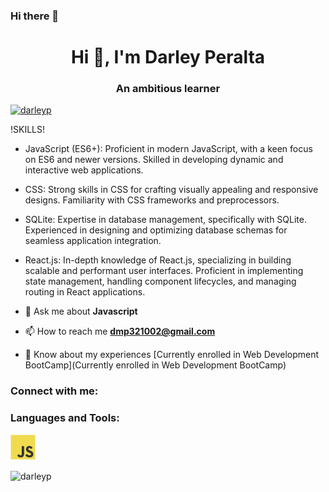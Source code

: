 ### Hi there 👋

<!--
**DarleyP/DarleyP** is a ✨ _special_ ✨ repository because its `README.md` (this file) appears on your GitHub profile.

Here are some ideas to get you started:

- 🔭 I’m currently working on ...
- 🌱 I’m currently learning ...
- 👯 I’m looking to collaborate on ...
- 🤔 I’m looking for help with ...
- 💬 Ask me about ...
- 📫 How to reach me: ...
- 😄 Pronouns: ...
--><h1 align="center">Hi 👋, I'm Darley Peralta</h1>
<h3 align="center">An ambitious learner</h3>

<p align="left"> <a href="https://github.com/ryo-ma/github-profile-trophy"><img src="https://github-profile-trophy.vercel.app/?username=darleyp" alt="darleyp" /></a> </p>

!SKILLS!

- JavaScript (ES6+): Proficient in modern JavaScript, with a keen focus on ES6 and newer versions.
Skilled in developing dynamic and interactive web applications.

- CSS: Strong skills in CSS for crafting visually appealing and responsive designs.
Familiarity with CSS frameworks and preprocessors.

- SQLite: Expertise in database management, specifically with SQLite.
Experienced in designing and optimizing database schemas for seamless application integration.

 - React.js: In-depth knowledge of React.js, specializing in building scalable and performant user interfaces.
Proficient in implementing state management, handling component lifecycles, and managing routing in React applications.

- 💬 Ask me about **Javascript**

- 📫 How to reach me **dmp321002@gmail.com**

- 📄 Know about my experiences [Currently enrolled in Web Development BootCamp](Currently enrolled in Web Development BootCamp)


<h3 align="left">Connect with me:</h3>
<p align="left">
</p>

<h3 align="left">Languages and Tools:</h3>
<p align="left"> <a href="https://developer.mozilla.org/en-US/docs/Web/JavaScript" target="_blank" rel="noreferrer"> <img src="https://raw.githubusercontent.com/devicons/devicon/master/icons/javascript/javascript-original.svg" alt="javascript" width="40" height="40"/> </a> </p>

<p><img align="center" src="https://github-readme-stats.vercel.app/api/top-langs?username=darleyp&show_icons=true&locale=en&layout=compact" alt="darleyp" /></p>
